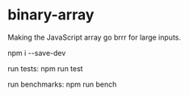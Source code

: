 # binary-array

Making the JavaScript array go brrr for large inputs.

npm i --save-dev

run tests:
npm run test

run benchmarks:
npm run bench
